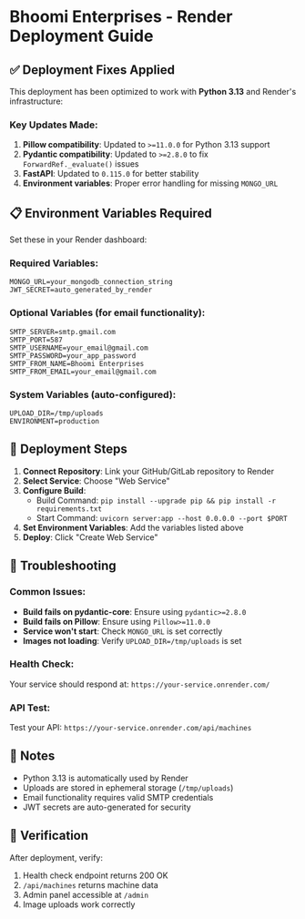 # Bhoomi Enterprises - Render Deployment Guide

## ✅ Deployment Fixes Applied

This deployment has been optimized to work with **Python 3.13** and Render's infrastructure:

### Key Updates Made:
1. **Pillow compatibility**: Updated to `>=11.0.0` for Python 3.13 support
2. **Pydantic compatibility**: Updated to `>=2.8.0` to fix `ForwardRef._evaluate()` issues
3. **FastAPI**: Updated to `0.115.0` for better stability
4. **Environment variables**: Proper error handling for missing `MONGO_URL`

## 📋 Environment Variables Required

Set these in your Render dashboard:

### Required Variables:
```
MONGO_URL=your_mongodb_connection_string
JWT_SECRET=auto_generated_by_render
```

### Optional Variables (for email functionality):
```
SMTP_SERVER=smtp.gmail.com
SMTP_PORT=587
SMTP_USERNAME=your_email@gmail.com
SMTP_PASSWORD=your_app_password
SMTP_FROM_NAME=Bhoomi Enterprises
SMTP_FROM_EMAIL=your_email@gmail.com
```

### System Variables (auto-configured):
```
UPLOAD_DIR=/tmp/uploads
ENVIRONMENT=production
```

## 🚀 Deployment Steps

1. **Connect Repository**: Link your GitHub/GitLab repository to Render
2. **Select Service**: Choose "Web Service"  
3. **Configure Build**: 
   - Build Command: `pip install --upgrade pip && pip install -r requirements.txt`
   - Start Command: `uvicorn server:app --host 0.0.0.0 --port $PORT`
4. **Set Environment Variables**: Add the variables listed above
5. **Deploy**: Click "Create Web Service"

## 🔧 Troubleshooting

### Common Issues:
- **Build fails on pydantic-core**: Ensure using `pydantic>=2.8.0`
- **Build fails on Pillow**: Ensure using `Pillow>=11.0.0`  
- **Service won't start**: Check `MONGO_URL` is set correctly
- **Images not loading**: Verify `UPLOAD_DIR=/tmp/uploads` is set

### Health Check:
Your service should respond at: `https://your-service.onrender.com/`

### API Test:
Test your API: `https://your-service.onrender.com/api/machines`

## 📝 Notes

- Python 3.13 is automatically used by Render
- Uploads are stored in ephemeral storage (`/tmp/uploads`)
- Email functionality requires valid SMTP credentials
- JWT secrets are auto-generated for security

## 🎯 Verification

After deployment, verify:
1. Health check endpoint returns 200 OK
2. `/api/machines` returns machine data
3. Admin panel accessible at `/admin`
4. Image uploads work correctly